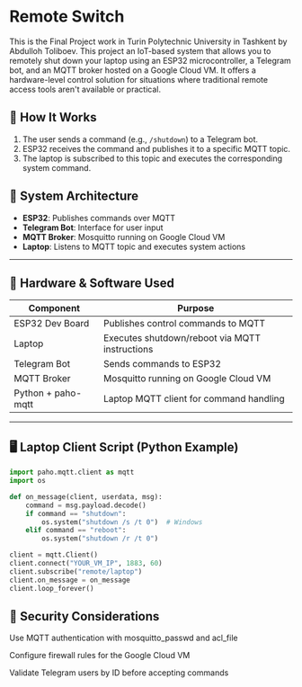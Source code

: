 # Remote Switch

This is the Final Project work in Turin Polytechnic University in Tashkent by Abdulloh Toliboev.
This project an IoT-based system that allows you to remotely shut down your laptop using an ESP32 microcontroller, a Telegram bot, and an MQTT broker hosted on a Google Cloud VM. It offers a hardware-level control solution for situations where traditional remote access tools aren't available or practical.
## 🚀 How It Works

1. The user sends a command (e.g., `/shutdown`) to a Telegram bot.
2. ESP32 receives the command and publishes it to a specific MQTT topic.
3. The laptop is subscribed to this topic and executes the corresponding system command.

## 🧠 System Architecture
- **ESP32**: Publishes commands over MQTT
- **Telegram Bot**: Interface for user input
- **MQTT Broker**: Mosquitto running on Google Cloud VM
- **Laptop**: Listens to MQTT topic and executes system actions

---

## 🔧 Hardware & Software Used

| Component           | Purpose                                           |
|---------------------|--------------------------------------------------|
| ESP32 Dev Board     | Publishes control commands to MQTT               |
| Laptop              | Executes shutdown/reboot via MQTT instructions  |
| Telegram Bot        | Sends commands to ESP32                          |
| MQTT Broker         | Mosquitto running on Google Cloud VM             |
| Python + paho-mqtt  | Laptop MQTT client for command handling          |

---

## 🖥️ Laptop Client Script (Python Example)

```python
import paho.mqtt.client as mqtt
import os

def on_message(client, userdata, msg):
    command = msg.payload.decode()
    if command == "shutdown":
        os.system("shutdown /s /t 0")  # Windows
    elif command == "reboot":
        os.system("shutdown /r /t 0")

client = mqtt.Client()
client.connect("YOUR_VM_IP", 1883, 60)
client.subscribe("remote/laptop")
client.on_message = on_message
client.loop_forever()
```

## 🔐 Security Considerations ##
Use MQTT authentication with mosquitto_passwd and acl_file

Configure firewall rules for the Google Cloud VM

Validate Telegram users by ID before accepting commands
